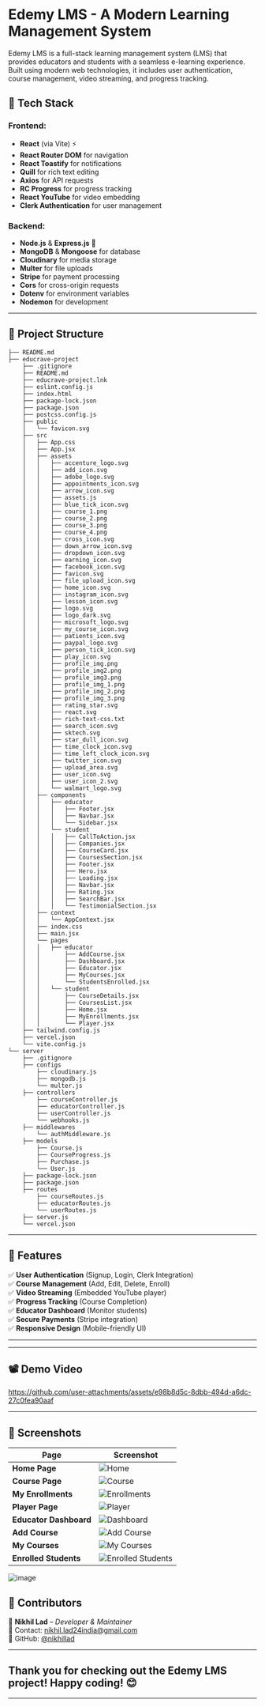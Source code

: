 
# Edemy LMS - A Modern Learning Management System


Edemy LMS is a full-stack learning management system (LMS) that provides educators and students with a seamless e-learning experience. Built using modern web technologies, it includes user authentication, course management, video streaming, and progress tracking.

## 🚀 Tech Stack

### Frontend:
- **React** (via Vite) ⚡
- **React Router DOM** for navigation
- **React Toastify** for notifications
- **Quill** for rich text editing
- **Axios** for API requests
- **RC Progress** for progress tracking
- **React YouTube** for video embedding
- **Clerk Authentication** for user management

### Backend:
- **Node.js** & **Express.js** 🚀
- **MongoDB** & **Mongoose** for database
- **Cloudinary** for media storage
- **Multer** for file uploads
- **Stripe** for payment processing
- **Cors** for cross-origin requests
- **Dotenv** for environment variables
- **Nodemon** for development

---

## 📂 Project Structure
```
├── README.md
├── educrave-project
    ├── .gitignore
    ├── README.md
    ├── educrave-project.lnk
    ├── eslint.config.js
    ├── index.html
    ├── package-lock.json
    ├── package.json
    ├── postcss.config.js
    ├── public
    │   └── favicon.svg
    ├── src
    │   ├── App.css
    │   ├── App.jsx
    │   ├── assets
    │   │   ├── accenture_logo.svg
    │   │   ├── add_icon.svg
    │   │   ├── adobe_logo.svg
    │   │   ├── appointments_icon.svg
    │   │   ├── arrow_icon.svg
    │   │   ├── assets.js
    │   │   ├── blue_tick_icon.svg
    │   │   ├── course_1.png
    │   │   ├── course_2.png
    │   │   ├── course_3.png
    │   │   ├── course_4.png
    │   │   ├── cross_icon.svg
    │   │   ├── down_arrow_icon.svg
    │   │   ├── dropdown_icon.svg
    │   │   ├── earning_icon.svg
    │   │   ├── facebook_icon.svg
    │   │   ├── favicon.svg
    │   │   ├── file_upload_icon.svg
    │   │   ├── home_icon.svg
    │   │   ├── instagram_icon.svg
    │   │   ├── lesson_icon.svg
    │   │   ├── logo.svg
    │   │   ├── logo_dark.svg
    │   │   ├── microsoft_logo.svg
    │   │   ├── my_course_icon.svg
    │   │   ├── patients_icon.svg
    │   │   ├── paypal_logo.svg
    │   │   ├── person_tick_icon.svg
    │   │   ├── play_icon.svg
    │   │   ├── profile_img.png
    │   │   ├── profile_img2.png
    │   │   ├── profile_img3.png
    │   │   ├── profile_img_1.png
    │   │   ├── profile_img_2.png
    │   │   ├── profile_img_3.png
    │   │   ├── rating_star.svg
    │   │   ├── react.svg
    │   │   ├── rich-text-css.txt
    │   │   ├── search_icon.svg
    │   │   ├── sktech.svg
    │   │   ├── star_dull_icon.svg
    │   │   ├── time_clock_icon.svg
    │   │   ├── time_left_clock_icon.svg
    │   │   ├── twitter_icon.svg
    │   │   ├── upload_area.svg
    │   │   ├── user_icon.svg
    │   │   ├── user_icon_2.svg
    │   │   └── walmart_logo.svg
    │   ├── components
    │   │   ├── educator
    │   │   │   ├── Footer.jsx
    │   │   │   ├── Navbar.jsx
    │   │   │   └── Sidebar.jsx
    │   │   └── student
    │   │   │   ├── CallToAction.jsx
    │   │   │   ├── Companies.jsx
    │   │   │   ├── CourseCard.jsx
    │   │   │   ├── CoursesSection.jsx
    │   │   │   ├── Footer.jsx
    │   │   │   ├── Hero.jsx
    │   │   │   ├── Loading.jsx
    │   │   │   ├── Navbar.jsx
    │   │   │   ├── Rating.jsx
    │   │   │   ├── SearchBar.jsx
    │   │   │   └── TestimonialSection.jsx
    │   ├── context
    │   │   └── AppContext.jsx
    │   ├── index.css
    │   ├── main.jsx
    │   └── pages
    │   │   ├── educator
    │   │       ├── AddCourse.jsx
    │   │       ├── Dashboard.jsx
    │   │       ├── Educator.jsx
    │   │       ├── MyCourses.jsx
    │   │       └── StudentsEnrolled.jsx
    │   │   └── student
    │   │       ├── CourseDetails.jsx
    │   │       ├── CoursesList.jsx
    │   │       ├── Home.jsx
    │   │       ├── MyEnrollments.jsx
    │   │       └── Player.jsx
    ├── tailwind.config.js
    ├── vercel.json
    └── vite.config.js
└── server
    ├── .gitignore
    ├── configs
        ├── cloudinary.js
        ├── mongodb.js
        └── multer.js
    ├── controllers
        ├── courseController.js
        ├── educatorController.js
        ├── userController.js
        └── webhooks.js
    ├── middlewares
        └── authMiddleware.js
    ├── models
        ├── Course.js
        ├── CourseProgress.js
        ├── Purchase.js
        └── User.js
    ├── package-lock.json
    ├── package.json
    ├── routes
        ├── courseRoutes.js
        ├── educatorRoutes.js
        └── userRoutes.js
    ├── server.js
    └── vercel.json

```

---

## 🌟 Features

✅ **User Authentication** (Signup, Login, Clerk Integration)  
✅ **Course Management** (Add, Edit, Delete, Enroll)  
✅ **Video Streaming** (Embedded YouTube player)  
✅ **Progress Tracking** (Course Completion)  
✅ **Educator Dashboard** (Monitor students)  
✅ **Secure Payments** (Stripe integration)  
✅ **Responsive Design** (Mobile-friendly UI)  

---

---

## 📽️ Demo Video

https://github.com/user-attachments/assets/e98b8d5c-8dbb-494d-a6dc-27c0fea90aaf

---

## 📸 Screenshots

| Page | Screenshot |
|------|-----------|
| **Home Page** | ![Home](https://github.com/user-attachments/assets/03cf6bd7-8c30-4817-ad49-4a8fe8000541) |
| **Course Page** | ![Course](https://github.com/user-attachments/assets/e42c2660-8271-42ae-b7e3-c5278b6a9cf1) |
| **My Enrollments** | ![Enrollments](https://github.com/user-attachments/assets/a88cf7c1-cab1-4106-a64d-d7cfd5d9d4b7) |
| **Player Page** | ![Player](https://github.com/user-attachments/assets/cdc8fb2a-6f44-416f-b4bd-2f35b7acfbbd) |
| **Educator Dashboard** | ![Dashboard](https://github.com/user-attachments/assets/6c3bec05-805e-4652-ac51-113fd870b267) |
| **Add Course** | ![Add Course](https://github.com/user-attachments/assets/ee846dba-7b14-4006-ae95-8ff76402ed8d) |
| **My Courses** | ![My Courses](https://github.com/user-attachments/assets/e9f1b602-fc46-4dd7-8833-f1d8b15f43a1) |
| **Enrolled Students** | ![Enrolled Students](https://github.com/user-attachments/assets/6d118429-4aa0-487e-ad6c-1f37af3f9968) |

![image](https://github.com/user-attachments/assets/6eb66c29-6a73-4f98-9c15-7625a903a109)

## 🎯 Contributors

👤 **Nikhil Lad** – *Developer & Maintainer*  
📧 Contact: [nikhil.lad24india@gmail.com](nikhil.lad194@gmail.com)  
🔗 GitHub: [@nikhillad](https://github.com/Gyanthakur)  

---

## Thank you for checking out the **Edemy LMS** project! Happy coding! 😊

---
